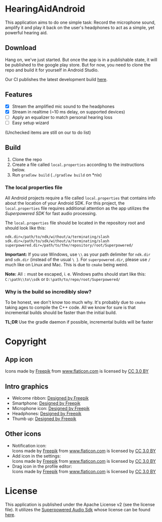 # HearingAidAndroid
This application aims to do one simple task: Record the microphone sound, amplify it and play it back on the user's headphones to act as a simple, yet powerful hearing aid. 

## Download
Hang on, we've just started. But once the app is in a publishable state, it will be published to the google play store. But for now, you need to clone the repo and build it for yourself in Android Studio.

Our CI publishes the latest development build [here](https://s3.eu-central-1.amazonaws.com/vatbubhearingaidapksandreports/apk/debug/app-debug.apk).

## Features
- [x] Stream the amplified mic sound to the headphones
- [x] Stream in realtime (~10 ms delay, on supported devices)
- [ ] Apply an equalizer to match personal hearing loss
- [ ] Easy setup wizard

(Unchecked items are still on our to do list)

## Build
1. Clone the repo
2. Create a file called `local.properties` according to the instructions below.
3. Run `gradlew build` (`./gradlew build` on *nix)

### The local properties file
All Android projects require a file called `local.properties` that contains info about the location of your Android SDK.
For this project, the `local.properties` file requires additional attention as the app utilizes the _Superpowered SDK_ for fast audio processing.

The `local.properties` file should be located in the repository root and should look like this:
```
ndk.dir=/path/to/ndk/without/a/terminating/slash
sdk.dir=/path/to/sdk/without/a/terminating/slash
superpowered.dir=/path/to/the/repository/root/Superpowered/
```

**Important:** If you use Windows, use `\\` as your path delimiter for `ndk.dir` and `sdk.dir` (instead of the usual `\ `).
For `superpowered.dir`, please use `/` much like on Linux and Mac. This is due to `cmake` being weird.

**Note:** All `:` must be escaped, i. e. Windows paths should start like this: `C:\path\\to\\sdk` or `D:\path/to/repo/root/Superpowered/`

### Why is the build so incredibly slow?
To be honest, we don't know too much why. It's probably due to `cmake` taking ages to compile the C++ code.
All we know for sure is that incremental builds should be faster than the initial build.

**TL;DR** Use the gradle daemon if possible, incremental builds will be faster

# Copyright
## App icon
<div>Icons made by <a href="http://www.freepik.com" title="Freepik">Freepik</a> from <a href="https://www.flaticon.com/" title="Flaticon">www.flaticon.com</a> is licensed by <a href="http://creativecommons.org/licenses/by/3.0/" title="Creative Commons BY 3.0" target="_blank">CC 3.0 BY</a></div>

## Intro graphics
- Welcome ribbon: <a href='https://www.freepik.com/free-vector/welcome-ribbon_764883.htm'>Designed by Freepik</a>
- Smartphone: <a href='https://www.freepik.com/free-vector/iphone-comparation-vector_753683.htm'>Designed by Freepik</a>
- Microphone icon: <a href='https://www.freepik.com/free-vector/microphone-icons-pack_759393.htm'>Designed by Freepik</a>
- Headphones: <a href='https://www.freepik.com/free-vector/music-studio-equipment_934908.htm'>Designed by Freepik</a>
- Thumb up: <a href='https://www.freepik.com/free-vector/decorative-thumb-up-in-flat-design_1091175.htm'>Designed by Freepik</a>

## Other icons
- Notification icon: <div>Icons made by <a href="http://www.freepik.com" title="Freepik">Freepik</a> from <a href="https://www.flaticon.com/" title="Flaticon">www.flaticon.com</a> is licensed by <a href="http://creativecommons.org/licenses/by/3.0/" title="Creative Commons BY 3.0" target="_blank">CC 3.0 BY</a></div>
- Add icon in the settings: <div>Icons made by <a href="http://www.freepik.com" title="Freepik">Freepik</a> from <a href="https://www.flaticon.com/" title="Flaticon">www.flaticon.com</a> is licensed by <a href="http://creativecommons.org/licenses/by/3.0/" title="Creative Commons BY 3.0" target="_blank">CC 3.0 BY</a></div>
- Drag icon in the profile editor: <div>Icons made by <a href="http://www.freepik.com" title="Freepik">Freepik</a> from <a href="https://www.flaticon.com/" title="Flaticon">www.flaticon.com</a> is licensed by <a href="http://creativecommons.org/licenses/by/3.0/" title="Creative Commons BY 3.0" target="_blank">CC 3.0 BY</a></div>

# License
This application is published under the Apache License v2 (see the license file). It utilizes the [Superpowered Audio Sdk](http://superpowered.com/) whose license can be found [here](http://superpowered.com/license).
